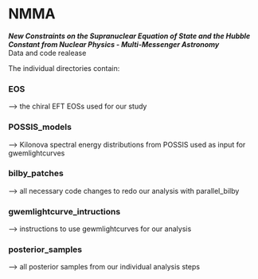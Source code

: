 # NMMA
***New Constraints on the Supranuclear Equation of State and the Hubble Constant from  Nuclear Physics - Multi-Messenger Astronomy***  
Data and code realease

The individual directories contain:   
### EOS  
--> the chiral EFT EOSs used for our study  

### POSSIS_models  
--> Kilonova spectral energy distributions from POSSIS used as input for gwemlightcurves  

### bilby_patches  
--> all necessary code changes to redo our analysis with parallel_bilby  

### gwemlightcurve_intructions  
--> instructions to use gewmlightcurves for our analysis  

### posterior_samples  
--> all posterior samples from our individual analysis steps  

